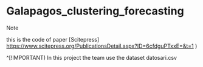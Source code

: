 # Galapagos_clustering_forecasting
>[!NOTE]
>this is the code of paper [Scitepress] https://www.scitepress.org/PublicationsDetail.aspx?ID=6cfdguPTxxE=&t=1
)
>
>^[!IMPORTANT)
>In this project the team use the dataset datosari.csv
